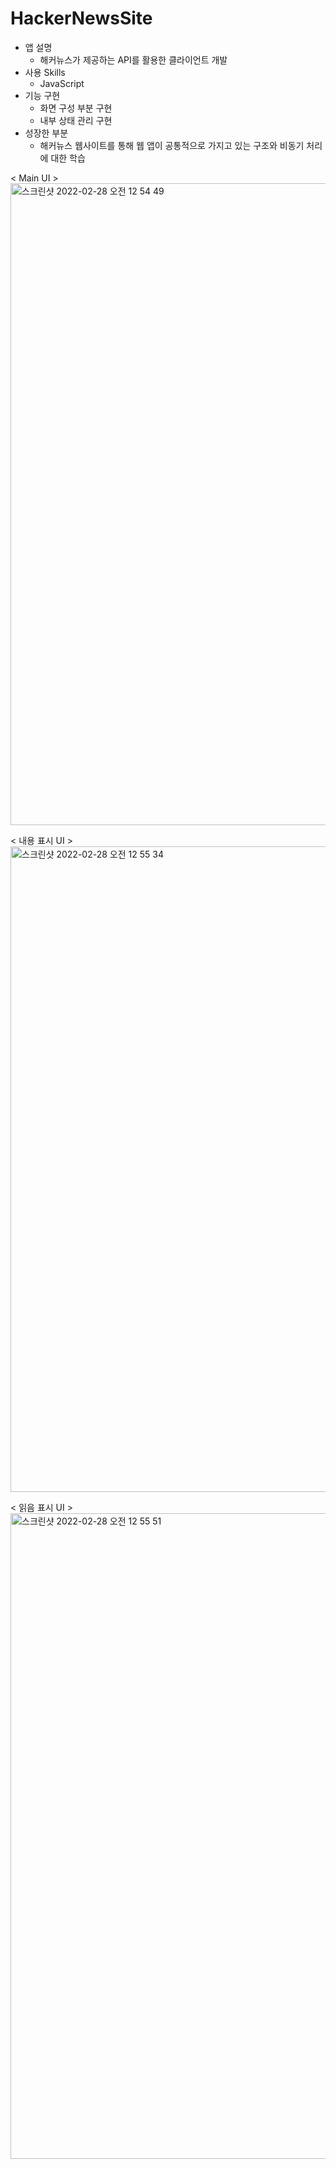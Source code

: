 # HackerNewsSite
- 앱 설명
  - 해커뉴스가 제공하는 API를 활용한 클라이언트 개발
- 사용 Skills
  - JavaScript
- 기능 구현
  - 화면 구성 부분 구현
  - 내부 상태 관리 구현
- 성장한 부분
  - 해커뉴스 웹사이트를 통해 웹 앱이 공통적으로 가지고 있는 구조와 비동기 처리에 대한 학습

< Main UI >
<img width="1027" alt="스크린샷 2022-02-28 오전 12 54 49" src="https://user-images.githubusercontent.com/54342317/155889694-57f86c70-b6f0-44c1-98b3-53b9cbcb2dd3.png">

< 내용 표시 UI >
<img width="1033" alt="스크린샷 2022-02-28 오전 12 55 34" src="https://user-images.githubusercontent.com/54342317/155889701-4a5f6085-1359-4921-be57-7c638d9ca920.png">

< 읽음 표시 UI >
<img width="1033" alt="스크린샷 2022-02-28 오전 12 55 51" src="https://user-images.githubusercontent.com/54342317/155889722-bb78f394-1265-4916-9156-8b5d5b333aaf.png">

